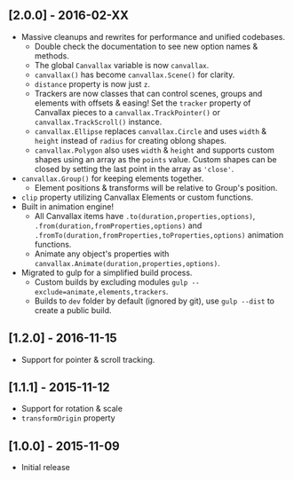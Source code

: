 ## [2.0.0] - 2016-02-XX

- Massive cleanups and rewrites for performance and unified codebases.
  - Double check the documentation to see new option names & methods.
  - The global `Canvallax` variable is now `canvallax`.
  - `canvallax()` has become `canvallax.Scene()` for clarity.
  - `distance` property is now just `z`.
  - Trackers are now classes that can control scenes, groups and elements with offsets & easing! Set the `tracker` property of Canvallax pieces to a `canvallax.TrackPointer()` or `canvallax.TrackScroll()` instance.
  - `canvallax.Ellipse` replaces `canvallax.Circle` and uses `width` & `height` instead of `radius` for creating oblong shapes.
  - `canvallax.Polygon` also uses `width` & `height` and supports custom shapes using an array as the `points` value. Custom shapes can be closed by setting the last point in the array as `'close'`.
- `canvallax.Group()` for keeping elements together.
  - Element positions & transforms will be relative to Group's position.
- `clip` property utilizing Canvallax Elements or custom functions.
- Built in animation engine!
  - All Canvallax items have `.to(duration,properties,options)`, `.from(duration,fromProperties,options)` and `.fromTo(duration,fromProperties,toProperties,options)` animation functions.
  - Animate any object's properties with `canvallax.Animate(duration,properties,options)`.
- Migrated to gulp for a simplified build process.
  - Custom builds by excluding modules `gulp --exclude=animate,elements,trackers`.
  - Builds to `dev` folder by default (ignored by git), use `gulp --dist` to create a public build.


## [1.2.0] - 2016-11-15

- Support for pointer & scroll tracking.


## [1.1.1] - 2015-11-12

- Support for rotation & scale
- `transformOrigin` property


## [1.0.0] - 2015-11-09

- Initial  release
